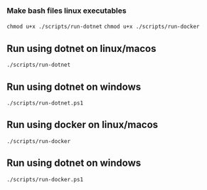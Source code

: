 ### Make bash files linux executables
`chmod u+x ./scripts/run-dotnet`
`chmod u+x ./scripts/run-docker`

## Run using dotnet on linux/macos
`./scripts/run-dotnet`
## Run using dotnet on windows
`./scripts/run-dotnet.ps1`

## Run using docker on linux/macos
`./scripts/run-docker`
## Run using dotnet on windows
`./scripts/run-docker.ps1`
